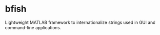 # bfish
Lightweight MATLAB framework to internationalize strings used in GUI and command-line applications.

